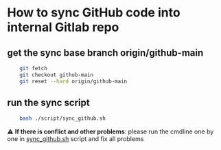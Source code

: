 # How to sync GitHub code into internal Gitlab repo

## get the sync base branch origin/github-main

```bash
    git fetch
    git checkout github-main 
    git reset --hard origin/github-main
```

## run the sync script

```bash
    bash ./script/sync_github.sh
```
:warning: **If there is conflict and other problems**: please run the cmdline one by one in [sync_github.sh](../script/sync_github.sh) script and fix all problems 

## 